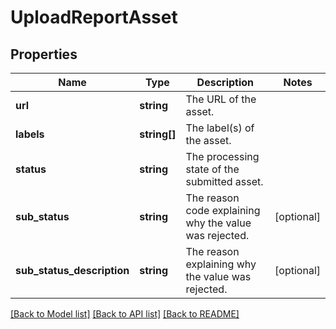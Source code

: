 # UploadReportAsset

## Properties
Name | Type | Description | Notes
------------ | ------------- | ------------- | -------------
**url** | **string** | The URL of the asset. | 
**labels** | **string[]** | The label(s) of the asset. | 
**status** | **string** | The processing state of the submitted asset. | 
**sub_status** | **string** | The reason code explaining why the value was rejected. | [optional] 
**sub_status_description** | **string** | The reason explaining why the value was rejected. | [optional] 

[[Back to Model list]](../README.md#documentation-for-models) [[Back to API list]](../README.md#documentation-for-api-endpoints) [[Back to README]](../README.md)



